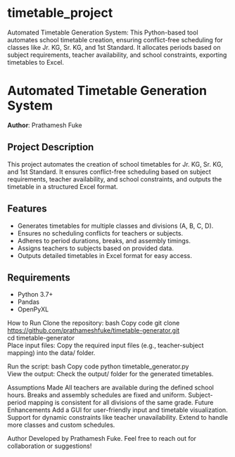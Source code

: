 # timetable_project
Automated Timetable Generation System: This Python-based tool automates school timetable creation, ensuring conflict-free scheduling for classes like Jr. KG, Sr. KG, and 1st Standard. It allocates periods based on subject requirements, teacher availability, and school constraints, exporting timetables to Excel.
# Automated Timetable Generation System

**Author**: Prathamesh Fuke  

## Project Description  
This project automates the creation of school timetables for Jr. KG, Sr. KG, and 1st Standard. It ensures conflict-free scheduling based on subject requirements, teacher availability, and school constraints, and outputs the timetable in a structured Excel format.  

## Features  
- Generates timetables for multiple classes and divisions (A, B, C, D).  
- Ensures no scheduling conflicts for teachers or subjects.  
- Adheres to period durations, breaks, and assembly timings.  
- Assigns teachers to subjects based on provided data.  
- Outputs detailed timetables in Excel format for easy access.  

## Requirements  
- Python 3.7+  
- Pandas  
- OpenPyXL  

How to Run
Clone the repository:
bash
Copy code
git clone https://github.com/prathameshfuke/timetable-generator.git  
cd timetable-generator  
Place input files:
Copy the required input files (e.g., teacher-subject mapping) into the data/ folder.

Run the script:
bash
Copy code
python timetable_generator.py  
View the output:
Check the output/ folder for the generated timetables.

Assumptions Made
All teachers are available during the defined school hours.
Breaks and assembly schedules are fixed and uniform.
Subject-period mapping is consistent for all divisions of the same grade.
Future Enhancements
Add a GUI for user-friendly input and timetable visualization.
Support for dynamic constraints like teacher unavailability.
Extend to handle more classes and custom schedules.





Author
Developed by Prathamesh Fuke.
Feel free to reach out for collaboration or suggestions!
